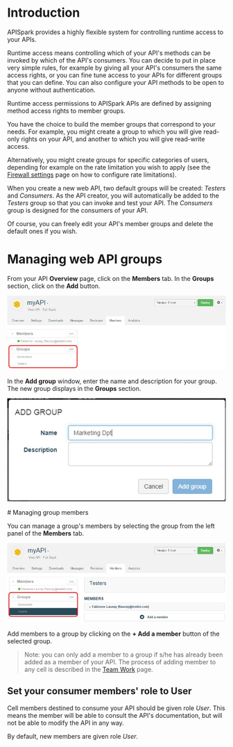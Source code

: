 # Introduction

APISpark provides a highly flexible system for controlling runtime access to your APIs.

Runtime access means controlling which of your API's methods can be invoked by which of the API's consumers. You can decide to put in place very simple rules, for example by giving all your API's consumers the same access rights, or you can fine tune access to your APIs for different groups that you can define. You can also configure your API methods to be open to anyone without authentication.

Runtime access permissions to APISpark APIs are defined by assigning method access rights to member groups.

You have the choice to build the member groups that correspond to your needs. For example, you might create a group to which you will give read-only rights on your API, and another to which you will give read-write access.

Alternatively, you might create groups for specific categories of users, depending for example on the rate limitation you wish to apply (see the [Firewall settings](technical-resources/apispark/guide/publish/secure/firewall-settings "Firewall settings") page on how to configure rate limitations).

When you create a new web API, two default groups will be created: *Testers* and *Consumers*. As the API creator, you will automatically be added to the *Testers* group so that you can invoke and test your API. The *Consumers* group is designed for the consumers of your API.

Of course, you can freely edit your API's member groups and delete the default ones if you wish.

# Managing web API groups

From your API **Overview** page, click on the **Members** tab.
In the **Groups** section, click on the **Add** button.

![Groups section](images/groups-section.jpg "Groups section")

In the **Add group** window, enter the name and description for your group. The new group displays in the **Groups** section.

![Add group](images/add-group.jpg "Add group")

# Managing group members

You can manage a group's members by selecting the group from the left panel of the **Members** tab.

![Groups section](images/add-members.jpg "Groups section")

Add members to a group by clicking on the **+ Add a member** button of the selected group.

> Note: you can only add a member to a group if s/he has already been added as a member of your API. The process of adding member to any cell is described in the [Team Work](technical-resources/apispark/guide/explore/team-work "Team Work") page.


## Set your consumer members' role to User

Cell members destined to consume your API should be given role *User*. This means the member will be able to consult the API's documentation, but will not be able to modify the API in any way.

By default, new members are given role *User*.
